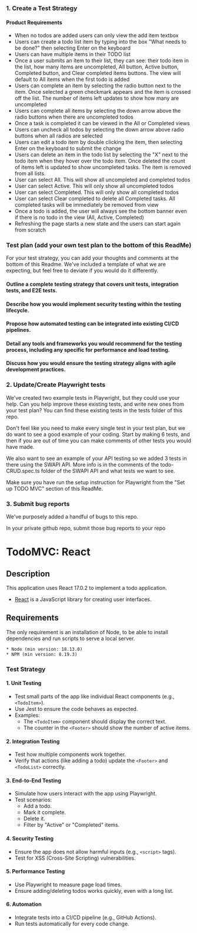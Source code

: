 
### 1. Create a Test Strategy

#### Product Requirements
- When no todos are added users can only view the add item textbox
- Users can create a todo list item by typing into the box "What needs to be done?" then selecting Enter on the keyboard
- Users can have multiple items in their TODO list
- Once a user submits an item to their list, they can see: their todo item in the list, how many items are uncompleted, All button, Active button, Completed button, and Clear completed items buttons. The view will default to All items when the first todo is added
- Users can complete an item by selecting the radio button next to the item. Once selected a green checkmark appears and the item is crossed off the list. The number of items left updates to show how many are uncompleted
- Users can complete all items by selecting the down arrow above the radio buttons when there are uncompleted todos
- Once a task is completed it can be viewed in the All or Completed views
- Users can uncheck all todos by selecting the down arrow above radio buttons when all radios are selected
- Users can edit a todo item by double clicking the item, then selecting Enter on the keyboard to submit the change
- Users can delete an item in the todo list by selecting the "X" next to the todo item when they hover over the todo item. Once deleted the count of items left is updated to show uncompleted tasks. The item is removed from all lists. 
- User can select All. This will show all uncompleted and completed todos
- User can select Active. This will only show all uncompleted todos
- User can select Completed. This will only show all completed todos
- User can select Clear completed to delete all Completed tasks. All completed tasks will be immediately be removed from view
- Once a todo is added, the user will always see the bottom banner even if there is no todo in the view (All, Active, Completed)
- Refreshing the page starts a new state and the users can start again from scratch

### Test plan (add your own test plan to the bottom of this ReadMe)
For your test strategy, you can add your thoughts and comments at the bottom of this Readme. We've included a template of what we are expecting, but feel free to deviate if you would do it differently.
#### Outline a complete testing strategy that covers unit tests, integration tests, and E2E tests.

#### Describe how you would implement security testing within the testing lifecycle.

#### Propose how automated testing can be integrated into existing CI/CD pipelines.

#### Detail any tools and frameworks you would recommend for the testing process, including any specific for performance and load testing.

#### Discuss how you would ensure the testing strategy aligns with agile development practices.

### 2. Update/Create Playwright tests
We've created two example tests in Playwright, but they could use your help. Can you help improve these existing tests, and write new ones from your test plan? You can find these existing tests in the tests folder of this repo. 

Don't feel like you need to make every single test in your test plan, but we do want to see a good example of your coding. Start by making 6 tests, and then if you are out of time you can make comments of other tests you would have made. 

We also want to see an example of your API testing so we added 3 tests in there using the SWAPI API. More info is in the comments of the todo-CRUD.spec.ts folder of the SWAPI API and what tests we want to see.

Make sure you have run the setup instruction for Playwright from the "Set up TODO MVC" section of this ReadMe.

### 3. Submit bug reports
We've purposely added a handful of bugs to this repo.

In your private github repo, submit those bug reports to your repo



# TodoMVC: React

## Description

This application uses React 17.0.2 to implement a todo application.

-   [React](https://reactjs.org/) is a JavaScript library for creating user interfaces.

## Requirements

The only requirement is an installation of Node, to be able to install dependencies and run scripts to serve a local server.

```
* Node (min version: 18.13.0)
* NPM (min version: 8.19.3)
```

### Test Strategy



#### 1. Unit Testing
- Test small parts of the app like individual React components (e.g., `<TodoItem>`).
- Use Jest to ensure the code behaves as expected.
- Examples:
  - The `<TodoItem>` component should display the correct text.
  - The counter in the `<Footer>` should show the number of active items.

#### 2. Integration Testing
- Test how multiple components work together.
- Verify that actions (like adding a todo) update the `<Footer>` and `<TodoList>` correctly.

#### 3. End-to-End Testing
- Simulate how users interact with the app using Playwright.
- Test scenarios:
  - Add a todo.
  - Mark it complete.
  - Delete it.
  - Filter by "Active" or "Completed" items.

#### 4. Security Testing
- Ensure the app does not allow harmful inputs (e.g., `<script>` tags).
- Test for XSS (Cross-Site Scripting) vulnerabilities.

#### 5. Performance Testing
- Use Playwright to measure page load times.
- Ensure adding/deleting todos works quickly, even with a long list.

#### 6. Automation
- Integrate tests into a CI/CD pipeline (e.g., GitHub Actions).
- Run tests automatically for every code change.